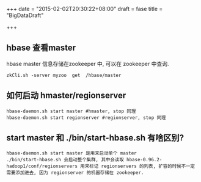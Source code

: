 +++
date = "2015-02-02T20:30:22+08:00"
draft = fase
title = "BigDataDraft"

+++

## hbase 查看master
hbase master 信息存储在zookeeper 中, 可以在 zookeeper 中查询.   

	zkCli.sh -server myzoo  get  /hbase/master

## 如何启动 hmaster/regionserver
	
	hbase-daemon.sh start master #hmaster, stop 同理
	hbase-daemon.sh start regionserver #regionserver, stop 同理
	
## start master 和 ./bin/start-hbase.sh 有啥区别? 

	hbase-daemon.sh start master 是用来启动单个 master
	./bin/start-hbase.sh 会启动整个集群, 其中会读取 hbase-0.96.2-hadoop1/conf/regionservers 用来标记 regionservers 的列表, 扩容的时候不一定需要添加进去, 因为 regionserver 的机器存储在 zookeeper.
